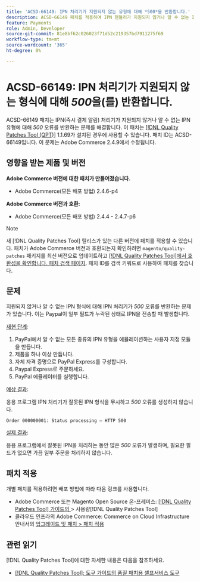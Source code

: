```yaml
---
title: 'ACSD-66149: IPN 처리기가 지원되지 않는 유형에 대해 *500*을 반환합니다.'
description: ACSD-66149 패치를 적용하여 IPN 핸들러가 지원되지 않거나 알 수 없는 IPN 유형을 무시하지 않아 문제가 기록되지 않고 프로세스가 중단되며 500 오류가 반환되는 Adobe Commerce 문제를 해결합니다.
feature: Payments
role: Admin, Developer
source-git-commit: 81e8bf62c026023f71d52c219357bd7911275f69
workflow-type: tm+mt
source-wordcount: '365'
ht-degree: 0%

---
```



# ACSD-66149: IPN 처리기가 지원되지 않는 형식에 대해 *500*&#x200B;을(를) 반환합니다.

ACSD-66149 패치는 IPN(즉시 결제 알림) 처리기가 지원되지 않거나 알 수 없는 IPN 유형에 대해 *500* 오류를 반환하는 문제를 해결합니다. 이 패치는 [[!DNL Quality Patches Tool (QPT)]](/help/tools/quality-patches-tool/quality-patches-tool-to-self-serve-quality-patches.md) 1.1.69가 설치된 경우에 사용할 수 있습니다. 패치 ID는 ACSD-66149입니다. 이 문제는 Adobe Commerce 2.4.9에서 수정됩니다.

## 영향을 받는 제품 및 버전

**Adobe Commerce 버전에 대한 패치가 만들어졌습니다.**

* Adobe Commerce(모든 배포 방법) 2.4.6-p4

**Adobe Commerce 버전과 호환:**

* Adobe Commerce(모든 배포 방법) 2.4.4 - 2.4.7-p6

>[!NOTE]
>
>새 [!DNL Quality Patches Tool] 릴리스가 있는 다른 버전에 패치를 적용할 수 있습니다. 패치가 Adobe Commerce 버전과 호환되는지 확인하려면 `magento/quality-patches` 패키지를 최신 버전으로 업데이트하고 [[!DNL Quality Patches Tool]에서 호환성을 확인합니다. 패치 검색 페이지](https://experienceleague.adobe.com/tools/commerce-quality-patches/index.html). 패치 ID를 검색 키워드로 사용하여 패치를 찾습니다.

## 문제

지원되지 않거나 알 수 없는 IPN 형식에 대해 IPN 처리기가 *500* 오류를 반환하는 문제가 있습니다. 이는 Paypal이 일부 필드가 누락된 상태로 IPN을 전송할 때 발생합니다.

<u>재현 단계</u>:

1. PayPal에서 알 수 없는 모든 종류의 IPN 유형을 에뮬레이션하는 사용자 지정 모듈을 만듭니다.
1. 제품을 하나 이상 만듭니다.
1. 자체 자격 증명으로 PayPal Express를 구성합니다.
1. Paypal Express로 주문하세요.
1. PayPal 에뮬레이터를 실행합니다.

<u>예상 결과</u>:

응용 프로그램 IPN 처리기가 잘못된 IPN 형식을 무시하고 *500* 오류를 생성하지 않습니다.

```Order 000000001: Status processing — HTTP 500```

<u>실제 결과</u>:

응용 프로그램에서 잘못된 IPN을 처리하는 동안 많은 *500* 오류가 발생하며, 필요한 필드가 없으면 가끔 일부 주문을 처리하지 않습니다.

## 패치 적용

개별 패치를 적용하려면 배포 방법에 따라 다음 링크를 사용합니다.

* Adobe Commerce 또는 Magento Open Source 온-프레미스: [[!DNL Quality Patches Tool]  가이드의 ](/help/tools/quality-patches-tool/usage.md)> 사용량[!DNL Quality Patches Tool]
* 클라우드 인프라의 Adobe Commerce: Commerce on Cloud Infrastructure 안내서의 [업그레이드 및 패치 > 패치 적용](https://experienceleague.adobe.com/docs/commerce-cloud-service/user-guide/develop/upgrade/apply-patches.html)

## 관련 읽기

[!DNL Quality Patches Tool]에 대한 자세한 내용은 다음을 참조하세요.

* [[!DNL Quality Patches Tool]: 도구 가이드의 품질 패치용 셀프서비스 도구](/help/tools/quality-patches-tool/quality-patches-tool-to-self-serve-quality-patches.md)
